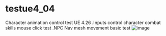 # testue4_04

Character animation control test UE 4.26
.Inputs control character combat skills mouse click test
.NPC Nav mesh movement basic test
![image](https://user-images.githubusercontent.com/1465738/131082245-97eaf41c-2432-42e3-8a74-e1008ed50ad3.png)
